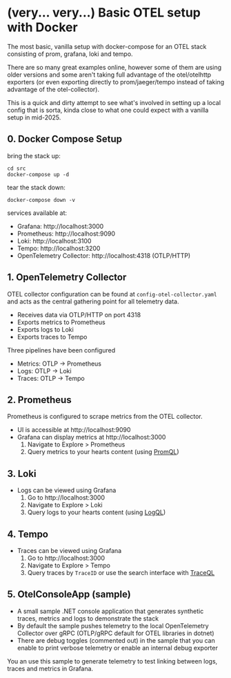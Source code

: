 # (very... very...) Basic OTEL setup with Docker
The most basic, vanilla setup with docker-compose for an OTEL stack consisting of prom, grafana, loki and tempo.

There are so many great examples online, however some of them are using older versions and some aren't taking full advantage of the otel/otelhttp exporters (or even exporting directly to prom/jaeger/tempo instead of taking advantage of the otel-collector).

This is a quick and dirty attempt to see what's involved in setting up a local config that is sorta, kinda close to what one could expect with a vanilla setup in mid-2025.

## 0. Docker Compose Setup
bring the stack up:
```pwsh
cd src
docker-compose up -d
```

tear the stack down:
```pwsh
docker-compose down -v
```

services available at:
- Grafana: http://localhost:3000
- Prometheus: http://localhost:9090
- Loki: http://localhost:3100
- Tempo: http://localhost:3200
- OpenTelemetry Collector: http://localhost:4318 (OTLP/HTTP)

## 1. OpenTelemetry Collector
OTEL collector configuration can be found at `config-otel-collector.yaml` and acts as the central gathering point for all telemetry data.

- Receives data via OTLP/HTTP on port 4318
- Exports metrics to Prometheus
- Exports logs to Loki
- Exports traces to Tempo

Three pipelines have been configured
- Metrics: OTLP → Prometheus
- Logs: OTLP → Loki
- Traces: OTLP → Tempo

## 2. Prometheus
Prometheus is configured to scrape metrics from the OTEL collector.

- UI is accessible at http://localhost:9090
- Grafana can display metrics at http://localhost:3000
  1. Navigate to Explore > Prometheus 
  2. Query metrics to your hearts content (using [PromQL](https://prometheus.io/docs/prometheus/latest/querying/basics/))

## 3. Loki
- Logs can be viewed using Grafana
  1. Go to http://localhost:3000
  2. Navigate to Explore > Loki
  3. Query logs to your hearts content (using [LogQL](https://grafana.com/docs/loki/latest/query/))

## 4. Tempo
- Traces can be viewed using Grafana
  1. Go to http://localhost:3000
  2. Navigate to Explore > Tempo
  3. Query traces by `TraceID` or use the search interface with [TraceQL](https://grafana.com/docs/tempo/latest/traceql/construct-traceql-queries/)

## 5. OtelConsoleApp (sample)
- A small sample .NET console application that generates synthetic traces, metrics and logs to demonstrate the stack
- By default the sample pushes telemetry to the local OpenTelemetry Collector over gRPC (OTLP/gRPC default for OTEL libraries in dotnet)
- There are debug toggles (commented out) in the sample that you can enable to print verbose telemetry or enable an internal debug exporter

You an use this sample to generate telemetry to test linking between logs, traces and metrics in Grafana.
